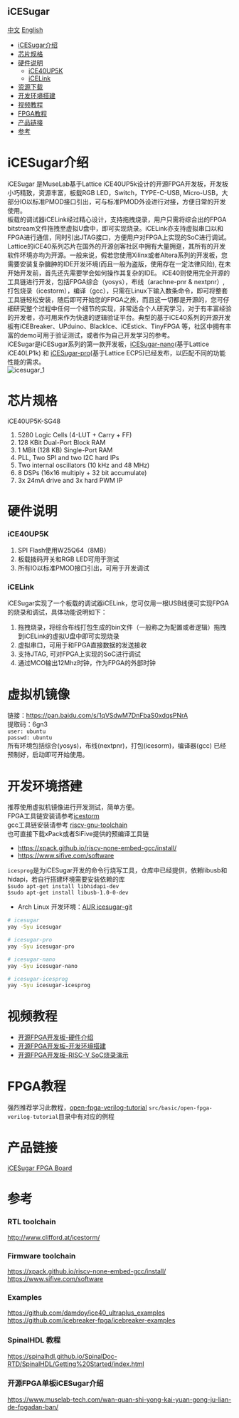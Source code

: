 iCESugar
-----------
[中文](./README.md) [English](./README_en.md)

* [iCESugar介绍](#iCESugar介绍) 
* [芯片规格](#芯片规格)
* [硬件说明](#硬件说明)
	* [iCE40UP5K](iCE40UP5K)
	* [iCELink](iCELink)
* [资源下载](#虚拟机镜像)
* [开发环境搭建](#开发环境搭建)
* [视频教程](#视频教程)
* [FPGA教程](#fpga教程)
* [产品链接](#产品链接)
* [参考](#参考)


# iCESugar介绍 
iCESugar 是MuseLab基于Lattice iCE40UP5k设计的开源FPGA开发板，开发板小巧精致，资源丰富，板载RGB LED，Switch，TYPE-C-USB, Micro-USB，大部分IO以标准PMOD接口引出，可与标准PMOD外设进行对接，方便日常的开发使用。  
板载的调试器iCELink经过精心设计，支持拖拽烧录，用户只需将综合出的FPGA bitstream文件拖拽至虚拟U盘中，即可实现烧录。iCELink亦支持虚拟串口以和FPGA进行通信，同时引出JTAG接口，方便用户对FPGA上实现的SoC进行调试。  
Lattice的iCE40系列芯片在国外的开源创客社区中拥有大量拥趸，其所有的开发软件环境亦均为开源。一般来说，假若您使用Xilinx或者Altera系列的开发板，您需要安装复杂臃肿的IDE开发环境(而且一般为盗版，使用存在一定法律风险), 在未开始开发前，首先还先需要学会如何操作其复杂的IDE。 iCE40则使用完全开源的工具链进行开发，包括FPGA综合（yosys），布线（arachne-pnr & nextpnr）, 打包烧录（icestorm），编译（gcc），只需在Linux下输入数条命令，即可将整套工具链轻松安装，随后即可开始您的FPGA之旅，而且这一切都是开源的，您可仔细研究整个过程中任何一个细节的实现，非常适合个人研究学习，对于有丰富经验的开发者，亦可用来作为快速的逻辑验证平台。典型的基于iCE40系列的开源开发板有iCEBreaker、UPduino、BlackIce、iCEstick、TinyFPGA 等，社区中拥有丰富的demo可用于验证测试，或者作为自己开发学习的参考。  
iCESugar是iCESugar系列的第一款开发板，[iCESugar-nano](https://github.com/wuxx/icesugar-nano)(基于Lattice iCE40LP1k) 和 [iCESugar-pro](https://github.com/wuxx/icesugar-pro)(基于Lattice ECP5)已经发布，以匹配不同的功能性能的需求。  
![icesugar_1](https://github.com/wuxx/icesugar/blob/master/doc/iCESugar_1.jpg)
# 芯片规格 
iCE40UP5K-SG48  
1. 5280 Logic Cells (4-LUT + Carry + FF)  
2. 128 KBit Dual-Port Block RAM  
3. 1 MBit (128 KB) Single-Port RAM  
4. PLL, Two SPI and two I2C hard IPs  
5. Two internal oscillators (10 kHz and 48 MHz)  
6. 8 DSPs (16x16 multiply + 32 bit accumulate)  
7. 3x 24mA drive and 3x hard PWM IP  

# 硬件说明
### iCE40UP5K
1. SPI Flash使用W25Q64（8MB）
2. 板载拨码开关和RGB LED可用于测试
3. 所有IO以标准PMOD接口引出，可用于开发调试

### iCELink
iCESugar实现了一个板载的调试器iCELink，您可仅用一根USB线便可实现FPGA的烧录和调试，具体功能说明如下：  
1. 拖拽烧录，将综合布线打包生成的bin文件（一般称之为配置或者逻辑）拖拽到iCELink的虚拟U盘中即可实现烧录  
2. 虚拟串口，可用于和FPGA直接数据的发送接收  
3. 支持JTAG, 可对FPGA上实现的SoC进行调试  
4. 通过MCO输出12Mhz时钟，作为FPGA的外部时钟  


# 虚拟机镜像
链接：https://pan.baidu.com/s/1qVSdwM7DnFbaS0xdqsPNrA  
提取码：6gn3  
`user: ubuntu`  
`passwd: ubuntu`  
所有环境包括综合(yosys)，布线(nextpnr)，打包(icesorm)，编译器(gcc) 已经预制好，启动即可开始使用。

# 开发环境搭建
推荐使用虚拟机镜像进行开发测试，简单方便。  
FPGA工具链安装请参考[icestorm](http://www.clifford.at/icestorm/)  
gcc工具链安装请参考 [riscv-gnu-toolchain](https://pingu98.wordpress.com/2019/04/08/how-to-build-your-own-cpu-from-scratch-inside-an-fpga/)  
也可直接下载xPack或者SiFive提供的预编译工具链
+ https://xpack.github.io/riscv-none-embed-gcc/install/
+ https://www.sifive.com/software  

`icesprog`是为iCESugar开发的命令行烧写工具，仓库中已经提供，依赖libusb和hidapi，若自行搭建环境需要安装依赖的库  
`$sudo apt-get install libhidapi-dev`  
`$sudo apt-get install libusb-1.0-0-dev`  

- Arch Linux 开发环境：[AUR icesugar-git](https://aur.archlinux.org/pkgbase/icesugar-git)

```bash
# icesugar
yay -Syu icesugar

# icesugar-pro
yay -Syu icesugar-pro

# icesugar-nano
yay -Syu icesugar-nano

# icesugar-icesprog
yay -Syu icesugar-icesprog
```

# 视频教程
- [开源FPGA开发板-硬件介绍](https://www.bilibili.com/video/av85029350?from=search&seid=17750023774521991972)  
- [开源FPGA开发板-开发环境搭建](https://www.bilibili.com/video/av85146557?from=search&seid=17750023774521991972)   
- [开源FPGA开发板-RISC-V SoC烧录演示](https://www.bilibili.com/video/av90891200?from=search&seid=17750023774521991972)   
# FPGA教程
强烈推荐学习此教程，[open-fpga-verilog-tutorial](https://github.com/Obijuan/open-fpga-verilog-tutorial/wiki/Home_EN) `src/basic/open-fpga-verilog-tutorial`目录中有对应的例程

# 产品链接
[iCESugar FPGA Board](https://item.taobao.com/item.htm?spm=a1z10.1-c-s.w4004-21349689053.18.305e20f8cSEvqA&id=614093598737)

# 参考
### RTL toolchain
http://www.clifford.at/icestorm/
### Firmware toolchain
https://xpack.github.io/riscv-none-embed-gcc/install/
https://www.sifive.com/software
### Examples
https://github.com/damdoy/ice40_ultraplus_examples  
https://github.com/icebreaker-fpga/icebreaker-examples
### SpinalHDL 教程
https://spinalhdl.github.io/SpinalDoc-RTD/SpinalHDL/Getting%20Started/index.html
### 开源FPGA单板iCESugar介绍
https://www.muselab-tech.com/wan-quan-shi-yong-kai-yuan-gong-ju-lian-de-fpgadan-ban/

